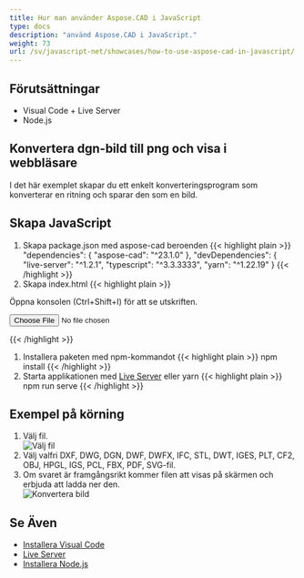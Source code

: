 ```yaml
---
title: Hur man använder Aspose.CAD i JavaScript
type: docs
description: "använd Aspose.CAD i JavaScript."
weight: 73
url: /sv/javascript-net/showcases/how-to-use-aspose-cad-in-javascript/
---
```


## Förutsättningar
- Visual Code + Live Server
- Node.js

## Konvertera dgn-bild till png och visa i webbläsare

I det här exemplet skapar du ett enkelt konverteringsprogram som konverterar en ritning och sparar den som en bild.

## Skapa JavaScript

1. Skapa package.json med aspose-cad beroenden
{{< highlight plain >}}
"dependencies": {
    "aspose-cad": "^23.1.0"
  },
 "devDependencies": {
    "live-server": "^1.2.1",
    "typescript": "^3.3.3333",
    "yarn": "^1.22.19"
  }
{{< /highlight >}}
1. Skapa index.html
{{< highlight plain >}}
<!DOCTYPE html>
Öppna konsolen (Ctrl+Shift+I) för att se utskriften.

<script src="./node_modules/aspose-cad/dotnet.js"></script>
<script type="module" src="./node_modules/aspose-cad/es2015/index-js.js"></script>

<body>
	<input id="file" type="file">
	<img id="image" />
</body>

<script>
window.onload = async function () {
	document.querySelector('input').addEventListener('change', function() {
      var reader = new FileReader();
      reader.onload = function() {
      
          var arrayBuffer = this.result;
          var array = new Uint8Array(arrayBuffer);
          
		  //HÄMTA_FILFORMAT
		  fileFormat = Aspose.CAD.Image.getFileFormat(array);
          console.log(fileFormat);
		  
		  // LADDNING
		  file = Aspose.CAD.Image.load(array);
          console.log(file);
		  
		  // SPARA
		  exportedFilePromise = Aspose.CAD.Image.save(array, new Aspose.CAD.PngOptions());
		  exportedFilePromise.then(exportedFile => {
			console.log(exportedFile);
			
			var urlCreator = window.URL || window.webkitURL;
			var blob = new Blob([exportedFile], { type: 'application/octet-stream' });
            var imageUrl = urlCreator.createObjectURL(blob);
            document.querySelector("#image").src = imageUrl;
		  });
      }
	  
      reader.readAsArrayBuffer(this.files[0]);
    }, 
	false);
};
</script>
{{< /highlight >}}

1. Installera paketen med npm-kommandot
{{< highlight plain >}}
npm install
{{< /highlight >}}
1. Starta applikationen med [Live Server](https://marketplace.visualstudio.com/items?itemName=ritwickdey.LiveServer/) eller yarn
{{< highlight plain >}}
npm run serve
{{< /highlight >}}

## Exempel på körning

1. Välj fil.<br>
![Välj fil](/cad/_assets/javascript-net/javascript-net/choose-file.png)<br>
1. Välj valfri DXF, DWG, DGN, DWF, DWFX, IFC, STL, DWT, IGES, PLT, CF2, OBJ, HPGL, IGS, PCL, FBX, PDF, SVG-fil.
1. Om svaret är framgångsrikt kommer filen att visas på skärmen och erbjuda att ladda ner den.<br>
![Konvertera bild](/cad/_assets/javascript-net/javascript-net/convert-image.png)<br>
## Se Även

- [Installera Visual Code](https://code.visualstudio.com/)
- [Live Server](https://marketplace.visualstudio.com/items?itemName=ritwickdey.LiveServer/)
- [Installera Node.js](https://nodejs.org/en/)
